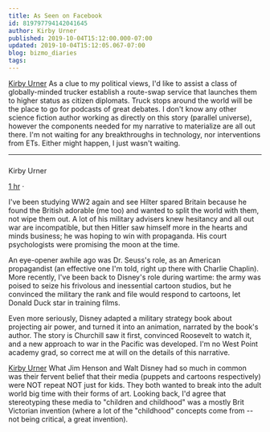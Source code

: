 ```yaml
---
title: As Seen on Facebook
id: 819797794142041645
author: Kirby Urner
published: 2019-10-04T15:12:00.000-07:00
updated: 2019-10-04T15:12:05.067-07:00
blog: bizmo_diaries
tags: 
---
```


[Kirby Urner](https://www.facebook.com/thekirbster) As a clue to my political views, I'd like to assist a class of globally-minded trucker establish a route-swap service that launches them to higher status as citizen diplomats. Truck stops around the world will be the place to go for podcasts of great debates. I don't know any other science fiction author working as directly on this story (parallel universe), however the components needed for my narrative to materialize are all out there. I'm not waiting for any breakthroughs in technology, nor interventions from ETs. Either might happen, I just wasn't waiting.

---

##### 
Kirby Urner

[1 hr](https://www.facebook.com/thekirbster/posts/10157480224903965) · 

[](https://www.facebook.com/thekirbster#)

I've been studying WW2 again and see Hilter spared Britain because he found the British adorable (me too) and wanted to split the world with them, not wipe them out. A lot of his military advisers knew hesitancy and all out war are incompatible, but then Hitler saw himself more in the hearts and minds business; he was hoping to win with propaganda. His court psychologists were promising the moon at the time.

An eye-opener awhile ago was Dr. Seuss's role, as an American propagandist (an effective one I'm told, right up there with Charlie Chaplin). More recently, I've been back to Disney's role during wartime: the army was poised to seize his frivolous and inessential cartoon studios, but he convinced the military the rank and file would respond to cartoons, let Donald Duck star in training films.

Even more seriously, Disney adapted a military strategy book about projecting air power, and turned it into an animation, narrated by the book's author. The story is Churchill saw it first, convinced Roosevelt to watch it, and a new approach to war in the Pacific was developed. I'm no West Point academy grad, so correct me at will on the details of this narrative.

[](https://www.facebook.com/thekirbster)

[Kirby Urner](https://www.facebook.com/thekirbster) What Jim Henson and Walt Disney had so much in common was their fervent belief that their media (puppets and cartoons respectively) were NOT repeat NOT just for kids. They both wanted to break into the adult world big time with their forms of art. Looking back, I'd agree that stereotyping these media to "children and childhood" was a mostly Brit Victorian invention (where a lot of the "childhood" concepts come from -- not being critical, a great invention).